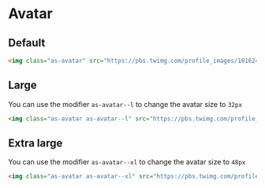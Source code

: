 # Avatar

## Default

```html
<img class="as-avatar" src="https://pbs.twimg.com/profile_images/1016245050047688704/akLFdn39_400x400.jpg" alt="CARTO">
```

## Large
You can use the modifier `as-avatar--l` to change the avatar size to `32px`

```html
<img class="as-avatar as-avatar--l" src="https://pbs.twimg.com/profile_images/1016245050047688704/akLFdn39_400x400.jpg" alt="CARTO">
```

## Extra large
You can use the modifier `as-avatar--xl` to change the avatar size to `48px`

```html
<img class="as-avatar as-avatar--xl" src="https://pbs.twimg.com/profile_images/1016245050047688704/akLFdn39_400x400.jpg" alt="CARTO">
```
